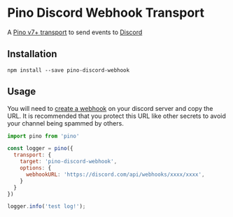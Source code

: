 # Pino Discord Webhook Transport

A [Pino v7+ transport](https://getpino.io/#/docs/transports?id=v7-transports) to send events to [Discord](https://discord.com/)

## Installation

```
npm install --save pino-discord-webhook
```

## Usage

You will need to [create a webhook](https://support.discord.com/hc/en-us/articles/228383668-Intro-to-Webhooks) on your discord server and copy the URL.  It is recommended that you protect this URL like other secrets to avoid your channel being spammed by others.

```js
import pino from 'pino'

const logger = pino({
  transport: {
    target: 'pino-discord-webhook',
    options: {
      webhookURL: 'https://discord.com/api/webhooks/xxxx/xxxx',
    }
  }
})

logger.info('test log!');
```
